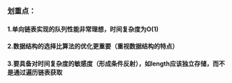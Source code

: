### 划重点：

#### 1.单向链表实现的队列性能非常理想，时间复杂度为O(1)
#### 2.数据结构的选择比算法的优化更重要（重视数据结构的特点）
#### 3.要具备对时间复杂度的敏感度（形成条件反射），如length应该独立存储，而不是通过遍历链表获取
